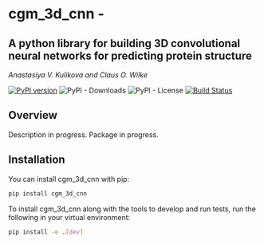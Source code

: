 # cgm_3d_cnn - 
## A python library for building 3D convolutional neural networks for predicting protein structure

*Anastasiya V. Kulikova and Claus O. Wilke*

[![PyPI version](https://badge.fury.io/py/cgm_3d_cnn.svg)](https://badge.fury.io/py/cgm_3d_cnn)
![PyPI - Downloads](https://img.shields.io/pypi/dm/cgm_3d_cnn)
![PyPI - License](https://img.shields.io/pypi/l/cgm_3d_cnn)
[![Build Status](https://travis-ci.org/akulikova64/cgm_3d_cnn.svg?branch=master)](https://travis-ci.com/akulikova64/cgm_3d_cnn)

## Overview

Description in progress. Package in progress. 

## Installation

You can install cgm_3d_cnn with pip:
```bash
pip install cgm_3d_cnn
```
To install cgm_3d_cnn along with the tools to develop and run tests, run the following in your virtual environment:
```bash
pip install -e .[dev]
```